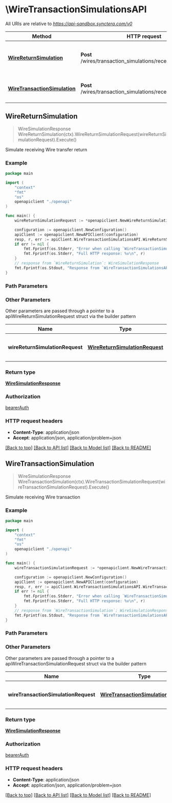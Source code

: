 # \WireTransactionSimulationsAPI

All URIs are relative to *https://api-sandbox.synctera.com/v0*

Method | HTTP request | Description
------------- | ------------- | -------------
[**WireReturnSimulation**](WireTransactionSimulationsAPI.md#WireReturnSimulation) | **Post** /wires/transaction_simulations/receiving_return | Simulate receiving Wire transfer return
[**WireTransactionSimulation**](WireTransactionSimulationsAPI.md#WireTransactionSimulation) | **Post** /wires/transaction_simulations/receiving_transaction | Simulate receiving Wire transaction



## WireReturnSimulation

> WireSimulationResponse WireReturnSimulation(ctx).WireReturnSimulationRequest(wireReturnSimulationRequest).Execute()

Simulate receiving Wire transfer return



### Example

```go
package main

import (
	"context"
	"fmt"
	"os"
	openapiclient "./openapi"
)

func main() {
	wireReturnSimulationRequest := *openapiclient.NewWireReturnSimulationRequest("23a37f14-16eb-461d-9331-b78182adbad4") // WireReturnSimulationRequest | Incoming Wire return simulation request

	configuration := openapiclient.NewConfiguration()
	apiClient := openapiclient.NewAPIClient(configuration)
	resp, r, err := apiClient.WireTransactionSimulationsAPI.WireReturnSimulation(context.Background()).WireReturnSimulationRequest(wireReturnSimulationRequest).Execute()
	if err != nil {
		fmt.Fprintf(os.Stderr, "Error when calling `WireTransactionSimulationsAPI.WireReturnSimulation``: %v\n", err)
		fmt.Fprintf(os.Stderr, "Full HTTP response: %v\n", r)
	}
	// response from `WireReturnSimulation`: WireSimulationResponse
	fmt.Fprintf(os.Stdout, "Response from `WireTransactionSimulationsAPI.WireReturnSimulation`: %v\n", resp)
}
```

### Path Parameters



### Other Parameters

Other parameters are passed through a pointer to a apiWireReturnSimulationRequest struct via the builder pattern


Name | Type | Description  | Notes
------------- | ------------- | ------------- | -------------
 **wireReturnSimulationRequest** | [**WireReturnSimulationRequest**](WireReturnSimulationRequest.md) | Incoming Wire return simulation request | 

### Return type

[**WireSimulationResponse**](WireSimulationResponse.md)

### Authorization

[bearerAuth](../README.md#bearerAuth)

### HTTP request headers

- **Content-Type**: application/json
- **Accept**: application/json, application/problem+json

[[Back to top]](#) [[Back to API list]](../README.md#documentation-for-api-endpoints)
[[Back to Model list]](../README.md#documentation-for-models)
[[Back to README]](../README.md)


## WireTransactionSimulation

> WireSimulationResponse WireTransactionSimulation(ctx).WireTransactionSimulationRequest(wireTransactionSimulationRequest).Execute()

Simulate receiving Wire transaction



### Example

```go
package main

import (
	"context"
	"fmt"
	"os"
	openapiclient "./openapi"
)

func main() {
	wireTransactionSimulationRequest := *openapiclient.NewWireTransactionSimulationRequest("123638791329", int32(607)) // WireTransactionSimulationRequest | Incoming Wire simulation request

	configuration := openapiclient.NewConfiguration()
	apiClient := openapiclient.NewAPIClient(configuration)
	resp, r, err := apiClient.WireTransactionSimulationsAPI.WireTransactionSimulation(context.Background()).WireTransactionSimulationRequest(wireTransactionSimulationRequest).Execute()
	if err != nil {
		fmt.Fprintf(os.Stderr, "Error when calling `WireTransactionSimulationsAPI.WireTransactionSimulation``: %v\n", err)
		fmt.Fprintf(os.Stderr, "Full HTTP response: %v\n", r)
	}
	// response from `WireTransactionSimulation`: WireSimulationResponse
	fmt.Fprintf(os.Stdout, "Response from `WireTransactionSimulationsAPI.WireTransactionSimulation`: %v\n", resp)
}
```

### Path Parameters



### Other Parameters

Other parameters are passed through a pointer to a apiWireTransactionSimulationRequest struct via the builder pattern


Name | Type | Description  | Notes
------------- | ------------- | ------------- | -------------
 **wireTransactionSimulationRequest** | [**WireTransactionSimulationRequest**](WireTransactionSimulationRequest.md) | Incoming Wire simulation request | 

### Return type

[**WireSimulationResponse**](WireSimulationResponse.md)

### Authorization

[bearerAuth](../README.md#bearerAuth)

### HTTP request headers

- **Content-Type**: application/json
- **Accept**: application/json, application/problem+json

[[Back to top]](#) [[Back to API list]](../README.md#documentation-for-api-endpoints)
[[Back to Model list]](../README.md#documentation-for-models)
[[Back to README]](../README.md)

